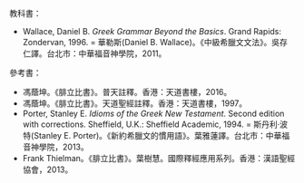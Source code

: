 
教科書：
- Wallace, Daniel B. <em>Greek Grammar Beyond the Basics</em>. Grand Rapids: Zondervan, 1996. = 華勒斯(Daniel B. Wallace)。《中級希臘文文法》。吳存仁譯。台北市：中華福音神學院，2011。

參考書：
- 馮蔭坤。《腓立比書》。普天註釋。香港：天道書樓，2016。
- 馮蔭坤。《腓立比書》。天道聖經註釋。香港：天道書樓，1997。
- Porter, Stanley E. <em>Idioms of the Greek New Testament</em>. Second edition with corrections. Sheffield, U.K.: Sheffield Academic, 1994. = 斯丹利‧波特(Stanley E. Porter)。《新約希臘文的慣用語》。葉雅蓮譯。台北市：中華福音神學院，2013。
- Frank Thielman。《腓立比書》。葉樹慧。國際釋經應用系列。香港：漢語聖經協會，2013。